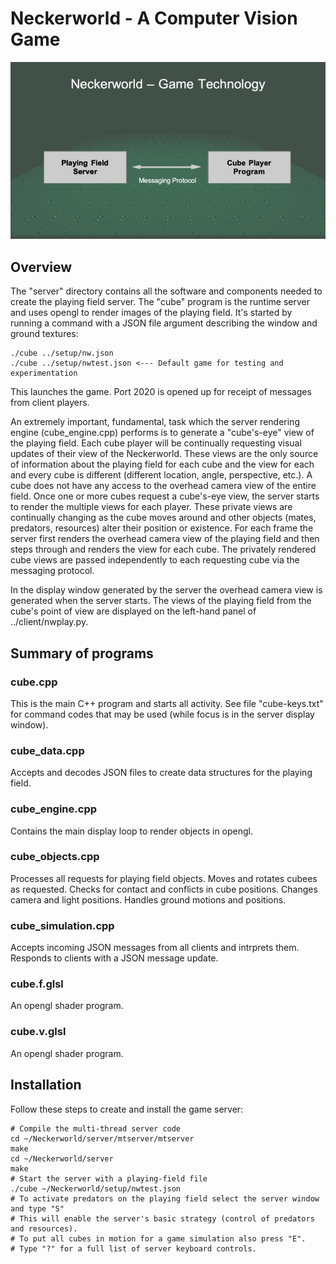 # Neckerworld - A Computer Vision Game

![Neckerworld server diagram](../images/Neckerworld-server.png)

## Overview

The "server" directory contains all the software and components needed to create the playing field server.
The "cube" program is the runtime server and uses opengl to render images of the playing field.
It's started by running a command with a JSON file argument describing the window and ground textures:

```
./cube ../setup/nw.json
./cube ../setup/nwtest.json <--- Default game for testing and experimentation
```
This launches the game.
Port 2020 is opened up for receipt of messages from client players.

An extremely important, fundamental, task which the server rendering engine (cube_engine.cpp) performs is to generate a "cube's-eye" view of the playing field.
Each cube player will be continually requesting visual updates of their view of the Neckerworld.
These views are the only source of information about the playing field for each cube and the view for each and every cube is different (different location, angle, perspective, etc.).
A cube does not have any access to the overhead camera view of the entire field.
Once one or more cubes request a cube's-eye view, the server starts to render the multiple views for each player.
These private views are continually changing as the cube moves around and other objects (mates, predators, resources) alter their position or existence.
For each frame the server first renders the overhead camera view of the playing field and then steps through and renders the view for each cube.
The privately rendered cube views are passed independently to each requesting cube via the messaging protocol.

In the display window generated by the server the overhead camera view is generated when the server starts.
The views of the playing field from the cube's point of view are displayed on the left-hand panel of ../client/nwplay.py.

## Summary of programs

### cube.cpp

This is the main C++ program and starts all activity.
See file "cube-keys.txt" for command codes that may be used (while focus is in the server display window).

### cube_data.cpp

Accepts and decodes JSON files to create data structures for the playing field.

### cube_engine.cpp

Contains the main display loop to render objects in opengl.

### cube_objects.cpp

Processes all requests for playing field objects.
Moves and rotates cubees as requested.
Checks for contact and conflicts in cube positions.
Changes camera and light positions.
Handles ground motions and positions.

### cube_simulation.cpp

Accepts incoming JSON messages from all clients and intrprets them.
Responds to clients with a JSON message update.

### cube.f.glsl

An opengl shader program.

### cube.v.glsl

An opengl shader program.

## Installation

Follow these steps to create and install the game server:
```
# Compile the multi-thread server code
cd ~/Neckerworld/server/mtserver/mtserver
make
cd ~/Neckerworld/server
make
# Start the server with a playing-field file
./cube ~/Neckerworld/setup/nwtest.json
# To activate predators on the playing field select the server window and type "S"
# This will enable the server's basic strategy (control of predators and resources).
# To put all cubes in motion for a game simulation also press "E".
# Type "?" for a full list of server keyboard controls.
```

